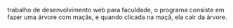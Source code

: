 trabalho de desenvolvimento web para faculdade, o programa consiste em fazer uma árvore com maçãs, e quando clicada na maçã, ela cair da árvore.
